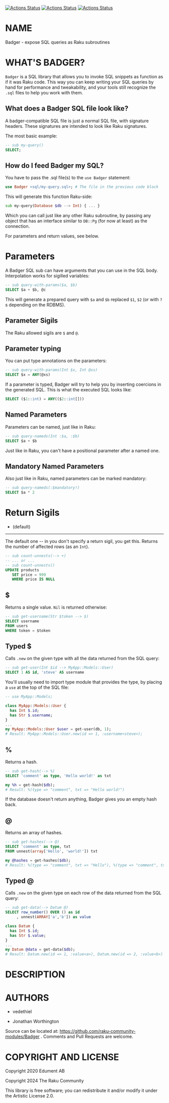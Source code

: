 [![Actions Status](https://github.com/raku-community-modules/Badger/actions/workflows/linux.yml/badge.svg)](https://github.com/raku-community-modules/Badger/actions) [![Actions Status](https://github.com/raku-community-modules/Badger/actions/workflows/macos.yml/badge.svg)](https://github.com/raku-community-modules/Badger/actions) [![Actions Status](https://github.com/raku-community-modules/Badger/actions/workflows/windows.yml/badge.svg)](https://github.com/raku-community-modules/Badger/actions)

NAME
====

Badger - expose SQL queries as Raku subroutines

WHAT'S BADGER?
==============

`Badger` is a SQL library that allows you to invoke SQL snippets as function as if it was Raku code. This way you can keep writing your SQL queries by hand for performance and tweakability, and your tools still recognize the `.sql` files to help you work with them.

What does a Badger SQL file look like?
--------------------------------------

A badger-compatible SQL file is just a normal SQL file, with signature headers. These signatures are intended to look like Raku signatures.

The most basic example:

```sql
-- sub my-query()
SELECT;
```

How do I feed Badger my SQL?
----------------------------

You have to pass the .sql file(s) to the `use Badger` statement:

```raku
use Badger <sql/my-query.sql>; # The file in the previous code block
```

This will generate this function Raku-side:

```raku
sub my-query(Database $db --> Int) { ... }
```

Which you can call just like any other Raku subroutine, by passing any object that has an interface similar to `DB::Pg` (for now at least) as the connection.

For parameters and return values, see below.

Parameters
==========

A Badger SQL sub can have arguments that you can use in the SQL body. Interpolation works for sigilled variables:

```sql
-- sub query-with-params($a, $b)
SELECT $a + $b, @c
```

This will generate a prepared query with `$a` and `$b` replaced `$1`, `$2` (or with `?`s depending on the RDBMS).

Parameter Sigils
----------------

The Raku allowed sigils are `$` and `@`. 

Parameter typing
----------------

You can put type annotations on the parameters:

```sql
-- sub query-with-params(Int $x, Int @xs)
SELECT $x = ANY(@xs)
```

If a parameter is typed, Badger will try to help you by inserting coercions in the generated SQL. This is what the executed SQL looks like:

```sql
SELECT ($1::int) = ANY(($2::int[]))
```

Named Parameters
----------------

Parameters can be named, just like in Raku:

```sql
-- sub query-nameds(Int :$a, :$b)
SELECT $a + $b
```

Just like in Raku, you can't have a positional parameter after a named one.

Mandatory Named Parameters 
---------------------------

Also just like in Raku, named parameters can be marked mandatory:

```sql
-- sub query-nameds(:$mandatory!)
SELECT $a * 2
```

Return Sigils
=============

+ (default)
-----------

The default one -- in you don't specify a return sigil, you get this. Returns the number of affected rows (as an `Int`).

```sql
-- sub count-unnests(--> +)
-- ... or ...
-- sub count-unnests()
UPDATE products
   SET price = 999
   WHERE price IS NULL
```

$
-

Returns a single value. `Nil` is returned otherwise:

```sql
-- sub get-username(Str $token --> $)
SELECT username
FROM users
WHERE token = $token
```

Typed $
-------

Calls `.new` on the given type with all the data returned from the SQL query:

```sql
-- sub get-user(Int $id --> MyApp::Models::User)
SELECT 1 AS id, 'steve' AS username
```

You'll usually need to import type module that provides the type, by placing a `use` at the top of the SQL file:

```sql
-- use MyApp::Models;
```

```raku
class MyApp::Models::User {
  has Int $.id;
  has Str $.username;
}
...
my MyApp::Models::User $user = get-user(db, 1);
# Result: MyApp::Models::User.new(id => 1, :username<steve>);
```

%
-

Returns a hash.

```sql
-- sub get-hash(--> %)
SELECT 'comment' as type, 'Hello world!' as txt
```

```raku
my %h = get-hash($db);
# Result: %(type => "comment", txt => "Hello world!")
```

If the database doesn't return anything, Badger gives you an empty hash back.

@
-

Returns an array of hashes.

```sql
-- sub get-hashes(--> @)
SELECT 'comment' as type, txt
FROM unnest(array['Hello', 'world!']) txt
```

```raku
my @hashes = get-hashes($db);
# Result: %(type => "comment", txt => "Hello"), %(type => "comment", txt => "world!")
```

Typed @
-------

Calls `.new` on the given type on each row of the data returned from the SQL query:

```sql
-- sub get-data(--> Datum @)
SELECT row_number() OVER () as id
     , unnest(ARRAY['a','b']) as value
```

```raku
class Datum {
  has Int $.id;
  has Str $.value;                                                                                                                                                    
}
...
my Datum @data = get-data($db);
# Result: Datum.new(id => 1, :value<a>), Datum.new(id => 2, :value<b>)
```

DESCRIPTION
===========

AUTHORS
=======

  * vedethiel

  * Jonathan Worthington

Source can be located at: https://github.com/raku-community-modules/Badger . Comments and Pull Requests are welcome.

COPYRIGHT AND LICENSE
=====================

Copyright 2020 Edument AB

Copyright 2024 The Raku Community

This library is free software; you can redistribute it and/or modify it under the Artistic License 2.0.

